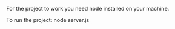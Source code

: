 For the project to work you need node installed on your machine.

To run the project: node server.js
